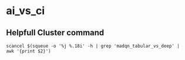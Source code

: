 # ai_vs_ci

## Helpfull Cluster command

```
scancel $(squeue -o '%j %.18i' -h | grep 'madqn_tabular_vs_deep' |  awk '{print $2}')
```